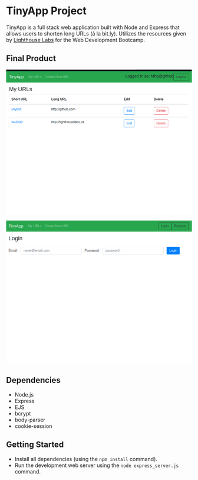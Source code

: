 # TinyApp Project

TinyApp is a full stack web application built with Node and Express that allows users to shorten long URLs (à la bit.ly).
Utilizes the resources given by [Lighthouse Labs](https://lighthouselabs.ca/) for the Web Development Bootcamp.

## Final Product

![Example URLS Page](/docs/urls-page.png)

![Login Page](/docs/login-page.png)

## Dependencies

- Node.js
- Express
- EJS
- bcrypt
- body-parser
- cookie-session

## Getting Started

- Install all dependencies (using the `npm install` command).
- Run the development web server using the `node express_server.js` command.
